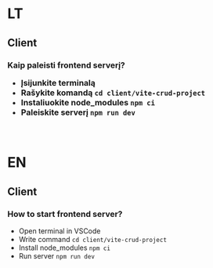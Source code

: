 <h1> LT
<br>
<h2> Client
 <h3> Kaip paleisti frontend serverį?

- Įsijunkite terminalą
- Rašykite komandą `cd client/vite-crud-project`
- Instaliuokite node_modules `npm ci`
- Paleiskite serverį `npm run dev`
  
<br>

<h1> EN
<br>
<h2>Client
<h3>How to start frontend server?</h3>

- Open terminal in VSCode
- Write command `cd client/vite-crud-project`
- Install node_modules `npm ci`
- Run server `npm run dev`
